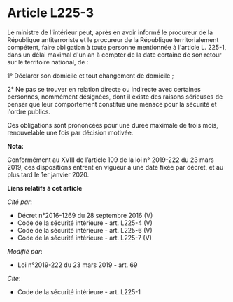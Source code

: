 # Article L225-3

Le ministre de l'intérieur peut, après en avoir informé le procureur de la République antiterroriste et le procureur de la
République territorialement compétent, faire obligation à toute personne mentionnée à l'article L. 225-1, dans un délai
maximal d'un an à compter de la date certaine de son retour sur le territoire national, de :

1° Déclarer son domicile et tout changement de domicile ;

2° Ne pas se trouver en relation directe ou indirecte avec certaines personnes, nommément désignées, dont il existe des
raisons sérieuses de penser que leur comportement constitue une menace pour la sécurité et l'ordre publics.

Ces obligations sont prononcées pour une durée maximale de trois mois, renouvelable une fois par décision motivée.

**Nota:**

Conformément au XVIII de l’article 109 de la loi n° 2019-222 du 23 mars 2019, ces dispositions entrent en vigueur à une date
fixée par décret, et au plus tard le 1er janvier 2020.

**Liens relatifs à cet article**

_Cité par_:

  - Décret n°2016-1269 du 28 septembre 2016 (V)
  - Code de la sécurité intérieure - art. L225-4 (V)
  - Code de la sécurité intérieure - art. L225-6 (V)
  - Code de la sécurité intérieure - art. L225-7 (V)

_Modifié par_:

  - Loi n°2019-222 du 23 mars 2019 - art. 69

_Cite_:

  - Code de la sécurité intérieure - art. L225-1
